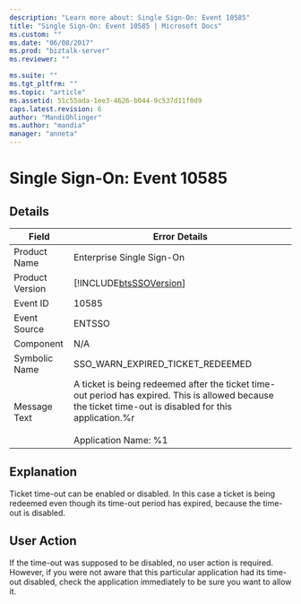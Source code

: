 ```yaml
---
description: "Learn more about: Single Sign-On: Event 10585"
title: "Single Sign-On: Event 10585 | Microsoft Docs"
ms.custom: ""
ms.date: "06/08/2017"
ms.prod: "biztalk-server"
ms.reviewer: ""

ms.suite: ""
ms.tgt_pltfrm: ""
ms.topic: "article"
ms.assetid: 51c55ada-1ee3-4626-b044-9c537d11f0d9
caps.latest.revision: 6
author: "MandiOhlinger"
ms.author: "mandia"
manager: "anneta"
---
```

# Single Sign-On: Event 10585
## Details  
  
| Field | Error Details|
|-----------------|-------------------------------------------------------------------------------------------------------------------------------------------------------------------------------------------|
|  Product Name   |                                                                                 Enterprise Single Sign-On                                                                                 |
| Product Version |                                                                [!INCLUDE[btsSSOVersion](../includes/btsssoversion-md.md)]                                                                 |
|    Event ID     |                                                                                           10585                                                                                           |
|  Event Source   |                                                                                          ENTSSO                                                                                           |
|    Component    |                                                                                            N/A                                                                                            |
|  Symbolic Name  |                                                                             SSO_WARN_EXPIRED_TICKET_REDEEMED                                                                              |
|  Message Text   | A ticket is being redeemed after the ticket time-out period has expired. This is allowed because the ticket time-out is disabled for this application.%r<br /><br /> Application Name: %1 |
  
## Explanation  
 Ticket time-out can be enabled or disabled. In this case a ticket is being redeemed even though its time-out period has expired, because the time-out is disabled.  
  
## User Action  
 If the time-out was supposed to be disabled, no user action is required. However, if you were not aware that this particular application had its time-out disabled, check the application immediately to be sure you want to allow it.
